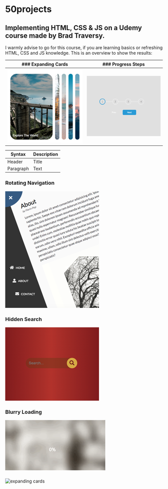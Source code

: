 # 50projects

## Implementing HTML, CSS &amp; JS on a Udemy course made by Brad Traversy.

I warmly advise to go for this course, if you are learning basics or refreshing HTML, CSS and JS knowledge.
This is an overview to show the results:

| ### Expanding Cards | ### Progress Steps|
| --- | --- |
| [![expanding cards](images/01.png)](https://krisbaranski.github.io/50projects/course/01.expanding_cards/index.html) | ![progress steps](images/02.png)|


| Syntax | Description |
| ----------- | ----------- |
| Header | Title |
| Paragraph | Text |


### Rotating Navigation

![rotating navigation](images/03.png)

### Hidden Search

![hidden search](images/04.png)

### Blurry Loading

![blurry loading](images/05.gif)

###

![expanding cards](images/06.png)
